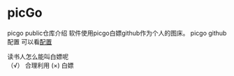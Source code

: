 # picGo
picgo public仓库介绍
软件使用picgo白嫖github作为个人的图床。
picgo github配置 可以看[配置](https://www.jianshu.com/p/9d91355e8418)    

读书人怎么能叫白嫖呢   
（√） 合理利用   (×)  白嫖
